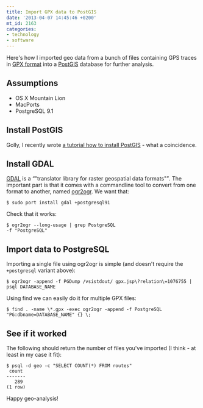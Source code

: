 ```yaml
---
title: Import GPX data to PostGIS
date: '2013-04-07 14:45:46 +0200'
mt_id: 2163
categories:
- technology
- software
---
```

Here's how I imported geo data from a bunch of files containing GPS traces in [GPX format](http://en.wikipedia.org/wiki/GPS_eXchange_Format) into a [PostGIS](http://postgis.net/) database for further analysis.

<!--more-->

## Assumptions

* OS X Mountain Lion
* MacPorts
* PostgreSQL 9.1

## Install PostGIS

Golly, I recently wrote [a tutorial how to install PostGIS](http://mentalized.net/journal/2013/04/05/how-to-install-postgis-on-mountain-lion/) - what a coincidence.

## Install GDAL

[GDAL](http://www.gdal.org/) is a <q>"translator library for raster geospatial data formats"</q>.  The important part is that it comes with a commandline tool to convert from one format to another, named [ogr2ogr](http://www.gdal.org/ogr2ogr.html). We want that:

    $ sudo port install gdal +postgresql91

Check that it works:

    $ ogr2ogr --long-usage | grep PostgreSQL
    -f "PostgreSQL"

## Import data to PostgreSQL

Importing a single file using ogr2ogr is simple (and doesn't require the `+postgresql` variant above):

    $ ogr2ogr -append -f PGDump /vsistdout/ gpx.jsp\?relation\=1076755 | psql DATABASE_NAME

Using find we can easily do it for multiple GPX files:

    $ find . -name \*.gpx -exec ogr2ogr -append -f PostgreSQL "PG:dbname=DATABASE_NAME" {} \;

## See if it worked

The following should return the number of files you've imported (I think - at least in my case it fit):

    $ psql -d geo -c "SELECT COUNT(*) FROM routes"
     count
    -------
       289
    (1 row)

Happy geo-analysis!
